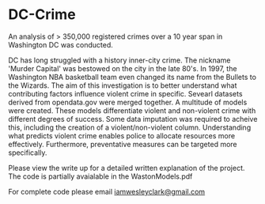 # DC-Crime
An analysis of > 350,000 registered crimes over a 10 year span in Washington DC was conducted.

DC has long struggled with a history inner-city crime.  The nickname 'Murder Capital' was bestowed on the city in the late 80's.  In 1997, the Washington NBA basketball team even changed its name from the Bullets to the Wizards. The aim of this investigation is to better understand what contributing factors influence violent crime in specific.  Sevearl datasets derived from opendata.gov were merged together.  A multitude of models were created.  These models differentiate violent and non-violent crime with different degrees of success.  Some data imputation was required to acheive this, including the creation of a violent/non-violent column.  Understanding what predicts violent crime enables police to allocate resources more effectively.  Furthermore, preventative measures can be targeted more specifically.

Please view the write up for a detailed written explanation of the project.  The code is partially avaialable in the WastonModels.pdf

For complete code please email iamwesleyclark@gmail.com
